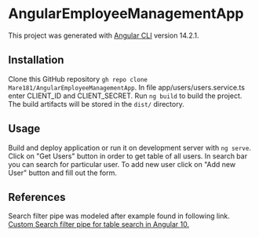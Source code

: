 # AngularEmployeeManagementApp

This project was generated with [Angular CLI](https://github.com/angular/angular-cli) version 14.2.1.

## Installation

Clone this GitHub repository `gh repo clone Mare181/AngularEmployeeManagementApp`.
In file app/users/users.service.ts enter CLIENT_ID and CLIENT_SECRET.
Run `ng build` to build the project. The build artifacts will be stored in the `dist/` directory.

## Usage

Build and deploy application or run it on development server with `ng serve`.
Click on "Get Users" button in order to get table of all users. In search bar you can search for particular user. To add new user click on "Add new User" button and fill out the form.

## References

Search filter pipe was modeled after example found in following link.
[Custom Search filter pipe for table search in Angular 10.](https://jhapriti09.medium.com/custom-search-filter-pipe-for-table-search-in-angular-10-4b8a0f42513d)
